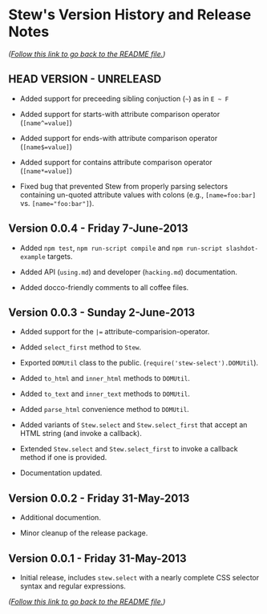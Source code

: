 # Stew's Version History and Release Notes

*([Follow this link to go back to the README file.](../README.html))*

## HEAD VERSION - UNRELEASD

 * Added support for preceeding sibling conjuction (`~`) as in `E ~ F`

 * Added support for starts-with attribute comparison operator (`[name^=value]`)

 * Added support for ends-with attribute comparison operator (`[name$=value]`)

 * Added support for contains attribute comparison operator (`[name*=value]`)

 * Fixed bug that prevented Stew from properly parsing selectors containing un-quoted attribute values with colons (e.g., `[name=foo:bar]` vs. `[name="foo:bar"]`).

## Version 0.0.4 - Friday 7-June-2013

 * Added `npm test`, `npm run-script compile` and `npm run-script slashdot-example` targets.

 * Added API (`using.md`) and developer (`hacking.md`) documentation.

 * Added docco-friendly comments to all coffee files.

## Version 0.0.3 - Sunday 2-June-2013

 * Added support for the `|=` attribute-comparision-operator.

 * Added `select_first` method to `Stew`.

 * Exported `DOMUtil` class to the public. (`require('stew-select').DOMUtil`).

 * Added `to_html` and `inner_html` methods to `DOMUtil`.

 * Added `to_text` and `inner_text` methods to `DOMUtil`.

 * Added `parse_html` convenience method to `DOMUtil`.

 * Added variants of `Stew.select` and `Stew.select_first` that accept an HTML string (and invoke a callback).

 * Extended `Stew.select` and `Stew.select_first` to invoke a callback method if one is provided.

 * Documentation updated.

## Version 0.0.2 - Friday 31-May-2013

 * Additional documention.

 * Minor cleanup of the release package.

## Version 0.0.1 - Friday 31-May-2013

 * Initial release, includes `stew.select` with a nearly complete CSS selector syntax and regular expressions.

*([Follow this link to go back to the README file.](../README.html))*
